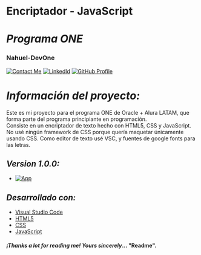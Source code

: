 # **Encriptador - JavaScript** 
# *Programa ONE*
### **Nahuel-DevOne**
[![Contact Me](https://img.shields.io/badge/Email-informational?style=for-the-badge&logo=Mail.Ru&logoColor=fff&color=23272d)](mailto:nahue.developer1@gmail.com)
[![LinkedId](https://img.shields.io/badge/LinkedIn-informational?style=for-the-badge&logo=linkedin&logoColor=fff&color=23272d)](https://www.linkedin.com/in/nahuel-developer/)
[![GitHub Profile](https://img.shields.io/badge/GitHub-informational?style=for-the-badge&logo=GitHub&logoColor=fff&color=23272d)](https://github.com/Nahuel-DevOne)

# *Información del proyecto:*

Este es mi proyecto para el programa ONE de Oracle + Alura LATAM, que forma parte del programa principiante en programación.  
Consiste en un encriptador de texto hecho con HTML5, CSS y JavaScript. No usé ningún framework de CSS porque quería maquetar únicamente usando CSS. Como editor de texto usé VSC, y fuentes de google fonts para las letras.

## *Version 1.0.0:*

- [![App](https://img.shields.io/badge/App-informational?style=for-the-badge&logo=netlify&logoColor=fff&color=23272d)](https://nahuel-devone.github.io/encriptador/)

## *Desarrollado con:*

- [Visual Studio Code](https://code.visualstudio.com/)
- [HTML5](https://developer.mozilla.org/es/docs/Glossary/HTML5)
- [CSS](https://developer.mozilla.org/es/docs/Web/CSS)
- [JavaScript](https://developer.mozilla.org/es/docs/Web/JavaScript)

#### *¡Thanks a lot for reading me!* _Yours sincerely_... "**Readme**".